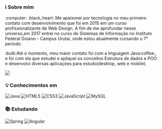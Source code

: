 ### :information_source: Sobre mim 

<p> :computer: :black_heart: Me apaixonei por tecnologia no meu primeiro contato com desenvolvimento que foi em 2015 em um curso profissionalizante de Web Design. A fim de me aprofundar nesse universo,em 2017 entrei no curso de Sistemas de Informação no Instituto Federal Goiano - Campus Urutaí, onde estou atualmente cursando o 7° período.</p>
<p>:bulb:Até o momento, meu maior contato foi com a linguagem Java:coffee:, e foi com ela que estudei e apliquei os conceitos Estrutura de dados e POO e desenvolvi diversas aplicações para estudo(desktop, web e mobile).</p>
<a href="https://www.linkedin.com/in/robertomurilo/"><img src="https://img.shields.io/badge/linkedin%20-%230077B5.svg?&style=for-the-badge&logo=linkedin&logoColor=white"/></a>

### :bulb: Conhecimentos em
![Java](https://img.shields.io/badge/-Java-007396?style=flat-square&logo=java)
![HTML5](https://img.shields.io/badge/-HTML5-E34F26?style=flat-square&logo=html5&logoColor=white)
![CSS3](https://img.shields.io/badge/-CSS3-1572B6?style=flat-square&logo=css3)
![JavaScript](https://img.shields.io/badge/-JavaScript-black?style=flat-square&logo=javascript)
![MySQL](https://img.shields.io/badge/-MySQL-4479A1?style=flat-square&logo=mysql&logoColor=white)

### :books: Estudando 
![Spring](https://img.shields.io/badge/-Spring-6DB33F?style=flat-square&logo=spring&logoColor=white)
![Angular](https://img.shields.io/badge/-Angular-DD0031?style=flat-square&logo=angular)
